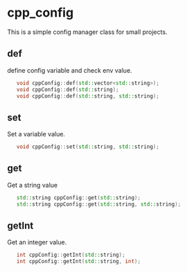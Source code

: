 # cpp_config


This is a simple config manager class for small projects.


## def  
define config variable and check env value.
```cpp
   void cppConfig::def(std::vector<std::string>);
   void cppConfig::def(std::string);
   void cppConfig::def(std::string, std::string);
```


## set
Set a variable value.
```cpp
   void cppConfig::set(std::string, std::string);
```


## get
Get a string value
```cpp
   std::string cppConfig::get(std::string);
   std::string cppConfig::get(std::string, std::string);
```


## getInt
Get an integer value.
```cpp
   int cppConfig::getInt(std::string);
   int cppConfig::getInt(std::string, int);
```



